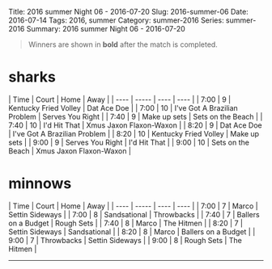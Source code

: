 Title: 2016 summer Night 06 - 2016-07-20
Slug: 2016-summer-06
Date: 2016-07-14
Tags: 2016, summer
Category: summer-2016
Series: summer-2016
Summary: 2016 summer Night 06 - 2016-07-20

> Winners are shown in **bold** after the match is completed.

sharks
=====
| Time | Court | Home | Away |
| ---- | ----- | ---- | ---- | <!-- begin table -->
| 7:00 | 9 | Kentucky Fried Volley | Dat Ace Doe |
| 7:00 | 10 | I've Got A Brazilian Problem | Serves You Right |
| 7:40 | 9 | Make up sets | Sets on the Beach |
| 7:40 | 10 | I'd Hit That | Xmus Jaxon Flaxon-Waxon |
| 8:20 | 9 | Dat Ace Doe | I've Got A Brazilian Problem |
| 8:20 | 10 | Kentucky Fried Volley | Make up sets |
| 9:00 | 9 | Serves You Right | I'd Hit That |
| 9:00 | 10 | Sets on the Beach | Xmus Jaxon Flaxon-Waxon |

<!-- end table -->
minnows
=====
| Time | Court | Home | Away |
| ---- | ----- | ---- | ---- | <!-- begin table -->
| 7:00 | 7 | Marco | Settin Sideways |
| 7:00 | 8 | Sandsational | Throwbacks |
| 7:40 | 7 | Ballers on a Budget | Rough Sets |
| 7:40 | 8 | Marco | The Hitmen |
| 8:20 | 7 | Settin Sideways | Sandsational |
| 8:20 | 8 | Marco | Ballers on a Budget |
| 9:00 | 7 | Throwbacks | Settin Sideways |
| 9:00 | 8 | Rough Sets | The Hitmen |

<!-- end table -->



---
